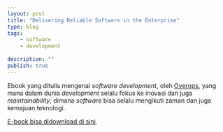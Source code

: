 ```yaml
---
layout: post
title: "Delivering Reliable Software in the Enterprise"
type: blog
tags: 
    - software
    - development
    
description: ""
publish: true
---
```




Ebook yang ditulis mengenai _software development_, oleh [Overops](https://www.overops.com/), yang mana dalam dunia _development_ selalu fokus ke inovasi dan juga _maintainability_, dimana _software_ bisa selalu mengikuti zaman dan juga kemajuan teknologi.

[E-book bisa didownload di sini](https://land.overops.com/deliver-reliable-software-ebook/).